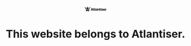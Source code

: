 <p align="center">
  <a href="http://www.atlantiser.com/">
    <img alt="Atlantiser" src="./src/images/Atlantiser_Logo.svg" width="60" />
  </a>
</p>
<h1 align="center">
This website belongs to Atlantiser.
</h1>
